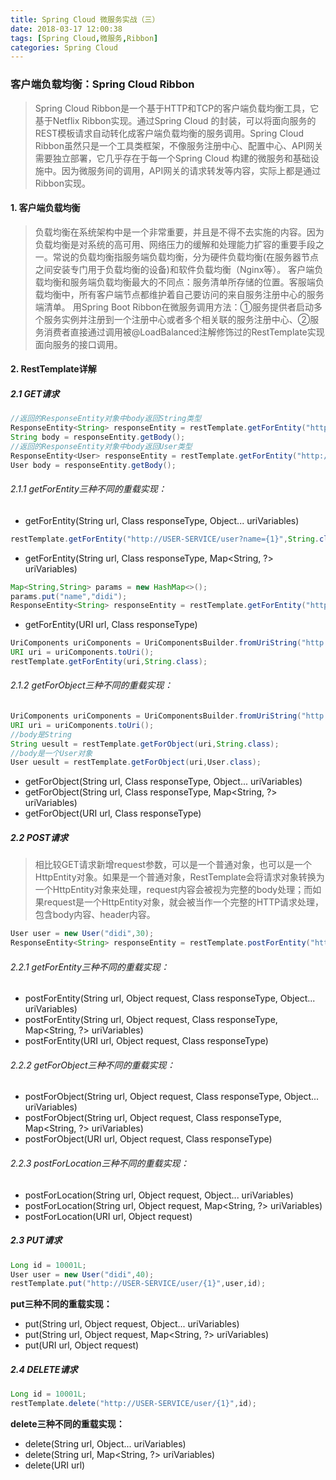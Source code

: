 ```yaml
---
title: Spring Cloud 微服务实战（三）
date: 2018-03-17 12:00:38
tags: [Spring Cloud,微服务,Ribbon]
categories: Spring Cloud
---
```


### 客户端负载均衡：Spring Cloud Ribbon

> Spring Cloud Ribbon是一个基于HTTP和TCP的客户端负载均衡工具，它基于Netflix Ribbon实现。通过Spring Cloud 的封装，可以将面向服务的REST模板请求自动转化成客户端负载均衡的服务调用。Spring Cloud Ribbon虽然只是一个工具类框架，不像服务注册中心、配置中心、API网关需要独立部署，它几乎存在于每一个Spring Cloud 构建的微服务和基础设施中。因为微服务间的调用，API网关的请求转发等内容，实际上都是通过Ribbon实现。

<!--more-->

#### 1. 客户端负载均衡
> 负载均衡在系统架构中是一个非常重要，并且是不得不去实施的内容。因为负载均衡是对系统的高可用、网络压力的缓解和处理能力扩容的重要手段之一。常说的负载均衡指服务端负载均衡，分为硬件负载均衡(在服务器节点之间安装专门用于负载均衡的设备)和软件负载均衡（Nginx等）。
> 客户端负载均衡和服务端负载均衡最大的不同点：服务清单所存储的位置。客服端负载均衡中，所有客户端节点都维护着自己要访问的来自服务注册中心的服务端清单。
> 用Spring Boot Ribbon在微服务调用方法：①服务提供者启动多个服务实例并注册到一个注册中心或者多个相关联的服务注册中心、②服务消费者直接通过调用被@LoadBalanced注解修饰过的RestTemplate实现面向服务的接口调用。

#### 2. RestTemplate详解
##### 2.1 GET请求

```java
//返回的ResponseEntity对象中body返回String类型
ResponseEntity<String> responseEntity = restTemplate.getForEntity("http://USER-SERVICE/user?name={1}",String.class,"didi");
String body = responseEntity.getBody();
//返回的ResponseEntity对象中body返回User类型
ResponseEntity<User> responseEntity = restTemplate.getForEntity("http://USER-SERVICE/user?name={1}",User.class,"didi");
User body = responseEntity.getBody();
```
###### 2.1.1 getForEntity三种不同的重载实现：
- getForEntity(String url, Class<T> responseType, Object... uriVariables)

```java
restTemplate.getForEntity("http://USER-SERVICE/user?name={1}",String.class,"didi");
```
- getForEntity(String url, Class<T> responseType, Map<String, ?> uriVariables)

```java
Map<String,String> params = new HashMap<>();
params.put("name","didi");
ResponseEntity<String> responseEntity = restTemplate.getForEntity("http://USER-SERVICE/user?name={name}",String.class,params);
```
- getForEntity(URI url, Class<T> responseType)

```java
UriComponents uriComponents = UriComponentsBuilder.fromUriString("http://USER-SERVICE/user?name={name}").build().expand("dodo").encode();
URI uri = uriComponents.toUri();
restTemplate.getForEntity(uri,String.class);
```
###### 2.1.2 getForObject三种不同的重载实现：
```java
UriComponents uriComponents = UriComponentsBuilder.fromUriString("http://USER-SERVICE/user?name={name}").build().expand("dodo").encode();
URI uri = uriComponents.toUri();
//body是String
String uesult = restTemplate.getForObject(uri,String.class);
//body是一个User对象
User uesult = restTemplate.getForObject(uri,User.class);
```
- getForObject(String url, Class<T> responseType, Object... uriVariables)
- getForObject(String url, Class<T> responseType, Map<String, ?> uriVariables)
- getForObject(URI url, Class<T> responseType)

##### 2.2 POST请求

> 相比较GET请求新增request参数，可以是一个普通对象，也可以是一个HttpEntity对象。如果是一个普通对象，RestTemplate会将请求对象转换为一个HttpEntity对象来处理，request内容会被视为完整的body处理；而如果request是一个HttpEntity对象，就会被当作一个完整的HTTP请求处理，包含body内容、header内容。

```java
User user = new User("didi",30);
ResponseEntity<String> responseEntity = restTemplate.postForEntity("http://USER-SERVICE/user",user,String.class);
```
###### 2.2.1 getForEntity三种不同的重载实现：
- postForEntity(String url, Object request, Class<T> responseType, Object... uriVariables)
- postForEntity(String url, Object request, Class<T> responseType, Map<String, ?> uriVariables)
- postForEntity(URI url, Object request, Class<T> responseType)

###### 2.2.2 getForObject三种不同的重载实现：
- postForObject(String url, Object request, Class<T> responseType, Object... uriVariables)
- postForObject(String url, Object request, Class<T> responseType, Map<String, ?> uriVariables)
- postForObject(URI url, Object request, Class<T> responseType)

###### 2.2.3 postForLocation三种不同的重载实现：
- postForLocation(String url, Object request, Object... uriVariables)
- postForLocation(String url, Object request, Map<String, ?> uriVariables)
- postForLocation(URI url, Object request)

##### 2.3 PUT请求

```java
Long id = 10001L;
User user = new User("didi",40);
restTemplate.put("http://USER-SERVICE/user/{1}",user,id);
```
**put三种不同的重载实现：**

- put(String url, Object request, Object... uriVariables)
- put(String url, Object request, Map<String, ?> uriVariables)
- put(URI url, Object request)

##### 2.4 DELETE请求

```java
Long id = 10001L;
restTemplate.delete("http://USER-SERVICE/user/{1}",id);
```
**delete三种不同的重载实现：**

- delete(String url, Object... uriVariables)
- delete(String url, Map<String, ?> uriVariables)
- delete(URI url)